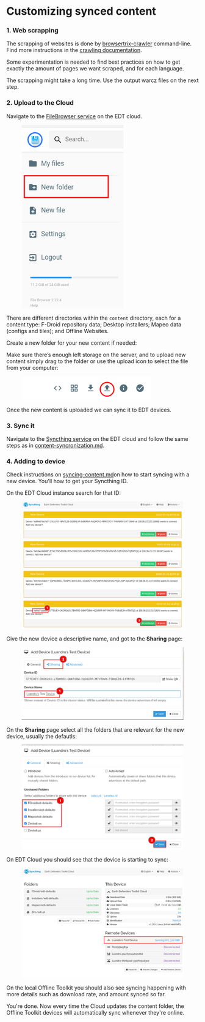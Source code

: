 # Customizing synced content

### 1. Web scrapping

The scrapping of websites is done by [browsertrix-crawler](https://github.com/webrecorder/browsertrix-crawler) command-line. Find more instructions in the [crawling documentation](https://www.notion.so/Web-Crawling-c8f980b0fac54cdc9c2d9a308461ddd9).

Some experimentation is needed to find best practices on how to get exactly the amount of pages we want scraped, and for each language.

The scrapping might take a long time. Use the output warcz files on the next step.

### 2. Upload to the Cloud

Navigate to the [FileBrowser service](https://files.earthdefenderstoolkit.com) on the EDT cloud.

<figure><img src="../../.gitbook/assets/Untitled.png" alt=""><figcaption></figcaption></figure>

There are different directories within the `content` directory, each for a content type: F-Droid repository data; Desktop installers; Mapeo data (configs and tiles); and Offline Websites.

Create a new folder for your new content if needed:

Make sure there’s enough left storage on the server, and to upload new content simply drag to the folder or use the upload icon to select the file from your computer:

<figure><img src="../../.gitbook/assets/Untitled 1 (1).png" alt=""><figcaption></figcaption></figure>

Once the new content is uploaded we can sync it to EDT devices.

### 3. Sync it

Navigate to the [Syncthing service](http://sync.earthdefenderstoolkit.com/) on the EDT cloud and follow the same steps as in [content-syncronization.md](../../device-usage/bundled-applications/content-syncronization.md "mention").

### 4. Adding to device

Check instructions on [syncing-content.md](../../device-usage/first-steps/syncing-content.md "mention")on how to start syncing with a new device. You'll how to get your Syncthing ID.

On the EDT Cloud instance search for that ID:



<figure><img src="../../.gitbook/assets/Untitled 6 (1).png" alt=""><figcaption></figcaption></figure>

Give the new device a descriptive name, and got to the **Sharing** page:

<figure><img src="../../.gitbook/assets/Untitled 7.png" alt=""><figcaption></figcaption></figure>

On the **Sharing** page select all the folders that are relevant for the new device, usually the defautls:

<figure><img src="../../.gitbook/assets/Untitled 8 (1).png" alt=""><figcaption></figcaption></figure>

On EDT Cloud you should see that the device is starting to sync:

<figure><img src="../../.gitbook/assets/Untitled 9.png" alt=""><figcaption></figcaption></figure>

On the local Offline Toolkit you should also see syncing happening with more details such as download rate, and amount synced so far.

You're done. Now every time the Cloud updates the content folder, the Offline Toolkit devices will automatically sync whenever they're online.
